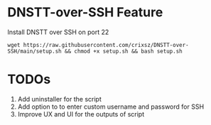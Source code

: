 # DNSTT-over-SSH Feature
Install DNSTT over SSH on port 22
```
wget https://raw.githubusercontent.com/crixsz/DNSTT-over-SSH/main/setup.sh && chmod +x setup.sh && bash setup.sh
```

# TODOs
1. Add uninstaller for the script
2. Add option to to enter custom username and password for SSH
3. Improve UX and UI for the outputs of script